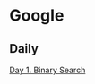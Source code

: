 # Google

## Daily
[Day 1. Binary Search](https://github.com/google-for-Humans/Google/blob/master/day1_binary_search.md)
